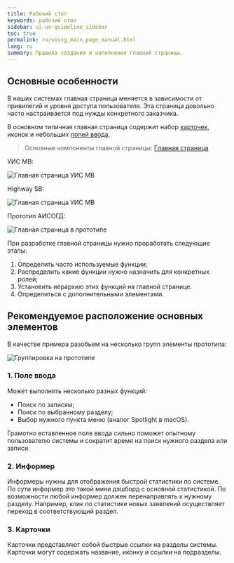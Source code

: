 ```yaml
---
title: Рабочий стол
keywords: рабочий стол
sidebar: ui-ux-guideline_sidebar
toc: true
permalink: ru/uiuxg_main_page_manual.html
lang: ru
summary: Правила создания и наполнения главной страницы.
---
```


## Основные особенности

В наших системах главная страница меняется в зависимости от привилегий и уровня доступа пользователя. Эта страница довольно часто настраивается под нужды конкретного заказчика.

В основном типичная главная страница содержит набор [карточек](uiuxg_cards.ru.md), иконок и небольших [полей ввода](uiuxg_input_fields.ru.md).

> Основные компоненты главной страницы: [Главная страница](uiuxg_main_page.ru)

УИС МВ:

![Главная страница УИС МВ](/images/pages/guides/ui-ux-guideline/uiuxg_main_page_manual/1.png)

Highway SB:

![Главная страница УИС МВ](/images/pages/guides/ui-ux-guideline/uiuxg_main_page_manual/2.png)

Прототип АИСОГД:

![Главная страница в прототипе](/images/pages/guides/ui-ux-guideline/uiuxg_main_page_manual/3.png)

При разработке главной страницы нужно проработать следующие этапы:

1. Определить часто используемые функции;
2. Распределить какие функции нужно назначить для конкретных ролей;
3. Установить иерархию этих функций на главной странице.
4. Определиться с дополнительными элементами.

## Рекомендуемое расположение основных элементов

В качестве примера разобьем на несколько групп элементы прототипа:

![Группировка на прототипе](/images/pages/guides/ui-ux-guideline/uiuxg_main_page_manual/4.png)

### 1. Поле ввода

Может выполнять несколько разных функций:

* Поиск по записям;
* Поиск по выбранному разделу;
* Выбор нужного пункта меню (аналог Spotlight в macOS).

Грамотно вставленное поле ввода сильно поможет опытному пользователю системы и сократит время на поиск нужного раздела или записи.

### 2. Информер

Информеры нужны для отображения быстрой статистики по системе. По сути информер это такой мини дэшборд с основной статистикой. По возможности любой информер должен перенаправлять к нужному разделу. Например, клик по статистике новых заявлений осуществляет переход в соответствующий раздел.

### 3. Карточки

Карточки представляют собой быстрые ссылки на разделы системы. Карточки могут содержать название, иконку и ссылки на подразделы.

